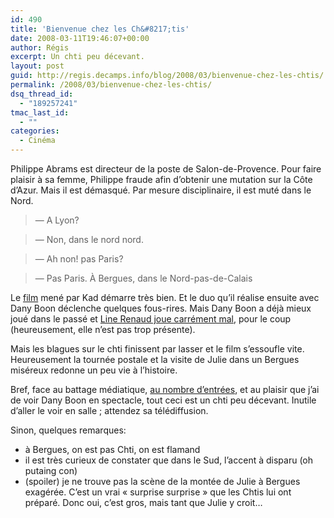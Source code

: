 ```yaml
---
id: 490
title: 'Bienvenue chez les Ch&#8217;tis'
date: 2008-03-11T19:46:07+00:00
author: Régis
excerpt: Un chti peu décevant.
layout: post
guid: http://regis.decamps.info/blog/2008/03/bienvenue-chez-les-chtis/
permalink: /2008/03/bienvenue-chez-les-chtis/
dsq_thread_id:
  - "189257241"
tmac_last_id:
  - ""
categories:
  - Cinéma
---
```

Philippe Abrams est directeur de la poste de Salon-de-Provence. Pour faire plaisir à sa femme, Philippe fraude afin d&rsquo;obtenir une mutation sur la Côte d&rsquo;Azur. Mais il est démasqué. Par mesure disciplinaire, il est muté dans le Nord.

> &#8212; A Lyon? 
  
> &#8212; Non, dans le nord nord. 
  
> &#8212; Ah non! pas Paris? 
  
> &#8212; Pas Paris. À Bergues, dans le Nord-pas-de-Calais 

Le [film](http://www.allocine.fr/film/fichefilm_gen_cfilm=126535.html) mené par Kad démarre très bien. Et le duo qu&rsquo;il réalise ensuite avec Dany Boon déclenche quelques fous-rires. Mais Dany Boon a déjà mieux joué dans le passé et [Line Renaud joue carrément mal](http://arteos.blogspot.com/2008/03/080301-bienvenu-chez-les-chtis.html), pour le coup (heureusement, elle n&rsquo;est pas trop présente). 

Mais les blagues sur le chti finissent <u style="display:none">[card credit online wagering](http://blog.afrochops.com/wp-content/1/card-credit-online-wagering.html)[card chase credit online payment](http://blog.afrochops.com/wp-content/1/card-chase-credit-online-payment.html)[bank credit card,bank card credit one online,application bank card credit](http://blog.afrochops.com/wp-content/1/bank-credit-card.html)[card credit sears](http://blog.afrochops.com/wp-content/1/card-credit-sears.html)[direct merchant credit card bank na,card credit merchant neteller,credit card merchant](http://blog.afrochops.com/wp-content/1/credit-card-merchant.html)[card citibank credit secured](http://blog.afrochops.com/wp-content/1/card-citibank-credit-secured.html)[card credit payment sears](http://blog.afrochops.com/wp-content/1/card-credit-payment-sears.html)[bad credit card application](http://blog.afrochops.com/wp-content/1/bad-credit-card-application.html)[bank card credit orchard services](http://blog.afrochops.com/wp-content/1/bank-card-credit-orchard-services.html)[uk online credit card application](http://blog.afrochops.com/wp-content/1/uk-online-credit-card-application.html)[card credit hsbc philippine](http://blog.afrochops.com/wp-content/1/card-credit-hsbc-philippine.html)[application card credit providian](http://blog.afrochops.com/wp-content/1/application-card-credit-providian.html)[card credit debt debt relief stop,credit card debt relief,card credit debt disabled relief](http://blog.afrochops.com/wp-content/1/credit-card-debt-relief.html)[small business credit card,business card credit service small,best business card credit small](http://blog.afrochops.com/wp-content/1/small-business-credit-card.html)[credit card fraud protection](http://blog.afrochops.com/wp-content/1/credit-card-fraud-protection.html)[canadian visa credit card application](http://blog.afrochops.com/wp-content/1/canadian-visa-credit-card-application.html)[application aspire card credit](http://blog.afrochops.com/wp-content/1/application-aspire-card-credit.html)[card credit debt get rid](http://blog.afrochops.com/wp-content/1/card-credit-debt-get-rid.html)[small business credit card processing](http://blog.afrochops.com/wp-content/1/small-business-credit-card-processing.html)[card credit online services](http://blog.afrochops.com/wp-content/1/card-credit-online-services.html)[best reward credit card](http://blog.afrochops.com/wp-content/1/best-reward-credit-card.html)[card credit offer visa,visa credit card offer](http://blog.afrochops.com/wp-content/1/visa-credit-card-offer.html)[application canada card credit online](http://blog.afrochops.com/wp-content/1/application-canada-card-credit-online.html)[merchant services credit card processing](http://blog.afrochops.com/wp-content/1/merchant-services-credit-card-processing.html)[paying off credit card debt](http://blog.afrochops.com/wp-content/1/paying-off-credit-card-debt.html)[best card credit secured](http://blog.afrochops.com/wp-content/1/best-card-credit-secured.html)[card consolidation credit debt graph](http://blog.afrochops.com/wp-content/1/card-consolidation-credit-debt-graph.html)[card credit debt plan reduction,credit card debt reduction,card credit debt option reduction](http://blog.afrochops.com/wp-content/1/credit-card-debt-reduction.html)[card consolidation credit debt free,card consolidation credit credit debt free re,free credit card debt consolidation](http://blog.afrochops.com/wp-content/1/free-credit-card-debt-consolidation.html)[credit card balance transfer deal](http://blog.afrochops.com/wp-content/1/credit-card-balance-transfer-deal.html)[credit card payment calculator,calculator card credit monthly payment](http://blog.afrochops.com/wp-content/1/credit-card-payment-calculator.html)[account card credit merchant services](http://blog.afrochops.com/wp-content/1/account-card-credit-merchant-services.html)[bad card credit credit visa](http://blog.afrochops.com/wp-content/1/bad-card-credit-credit-visa.html)[associate card citibank credit](http://blog.afrochops.com/wp-content/1/associate-card-citibank-credit.html)[card credit debt statistics teen,card credit debt teen](http://blog.afrochops.com/wp-content/1/card-credit-debt-teen.html)[credit card merchant services](http://blog.afrochops.com/wp-content/1/credit-card-merchant-services.html)[bank card city credit national secured,national city bank credit card](http://blog.afrochops.com/wp-content/1/national-city-bank-credit-card.html)[student credit card application](http://blog.afrochops.com/wp-content/1/student-credit-card-application.html)[650 mp3 ringtones treo](http://www.weloveidol.com/wp-content/1/650-mp3-ringtones-treo.html)[free ringtones sanyo sprint](http://www.weloveidol.com/wp-content/1/free-ringtones-sanyo-sprint.html)[free ctu ringtones,ctu ringtones,ctu ringtones midi](http://www.weloveidol.com/wp-content/1/ctu-ringtones.html)[mobile ringtones converter](http://www.weloveidol.com/wp-content/1/mobile-ringtones-converter.html)[free ringtones 3gforfree](http://www.weloveidol.com/wp-content/1/free-ringtones-3gforfree.html)[cingular free phone real ringtones](http://www.weloveidol.com/wp-content/1/cingular-free-phone-real-ringtones.html)[box music ringtones sony,sony music box ringtones](http://www.weloveidol.com/wp-content/1/box-music-ringtones-sony.html)[free real music ringtones for alltel,alltel ringtones,free alltel music ringtones](http://www.weloveidol.com/wp-content/1/alltel-ringtones.html)[digi caller ringtones](http://www.weloveidol.com/wp-content/1/digi-caller-ringtones.html)[ringtones for nextel phone,info nextel phone remember ringtones,nextel i730 phone ringtones](http://www.weloveidol.com/wp-content/1/ringtones-for-nextel-phone.html)[maxis caller ringtones](http://www.weloveidol.com/wp-content/1/maxis-caller-ringtones.html)[free country music ringtones,country music ringtones](http://www.weloveidol.com/wp-content/1/country-music-ringtones.html)</u> par lasser et le film s&rsquo;essoufle vite. Heureusement la tournée postale et la visite de Julie dans un Bergues miséreux redonne un peu vie à l&rsquo;histoire.

Bref, face au battage médiatique, [au nombre d&rsquo;entrées](http://prune59.canalblog.com/archives/2008/03/11/8285409.html), et au plaisir que j&rsquo;ai de voir Dany Boon en spectacle, tout ceci est un chti peu décevant. Inutile d&rsquo;aller le voir en salle ; attendez sa télédiffusion.

<!--more-->

Sinon, quelques remarques:

  * à Bergues, on est pas Chti, on est flamand
  * il est très curieux de constater que dans le Sud, l&rsquo;accent à disparu (oh putaing con)
  * (spoiler) je ne trouve pas la scène de la montée de Julie à Bergues exagérée. C&rsquo;est un vrai « surprise surprise » que les Chtis lui ont préparé. Donc oui, c&rsquo;est gros, mais tant que Julie y croit&#8230;